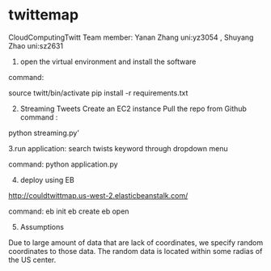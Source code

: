 # twittemap
CloudComputingTwitt
Team member: Yanan Zhang uni:yz3054 , Shuyang Zhao uni:sz2631
1. open the virtual environment and install the software

command: 

source twitt/bin/activate
pip install -r requirements.txt

2. Streaming Tweets
Create an EC2 instance
Pull the repo from Github
command :

python streaming.py’

3.run application: search twists keyword through dropdown menu 

command:
python application.py

4. deploy using EB 

http://couldtwittmap.us-west-2.elasticbeanstalk.com/

command:
eb init
eb create
eb open


5. Assumptions

Due to large amount of data that are lack of coordinates, we specify random coordinates to 
those data. The random data is located within some radias of the US center. 

